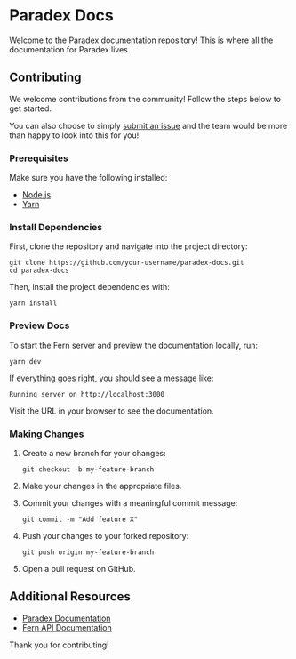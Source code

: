 # Paradex Docs

Welcome to the Paradex documentation repository! 
This is where all the documentation for Paradex lives.

## Contributing

We welcome contributions from the community! Follow the steps below to get started. 

You can also choose to simply [submit an issue](https://github.com/tradeparadex/paradex-docs/issues/new/choose) and the team would be more than happy to look into this for you!

### Prerequisites

Make sure you have the following installed:
- [Node.js](https://nodejs.org/)
- [Yarn](https://yarnpkg.com/)

### Install Dependencies

First, clone the repository and navigate into the project directory:

```shell
git clone https://github.com/your-username/paradex-docs.git
cd paradex-docs
```

Then, install the project dependencies with:

```shell
yarn install
```

### Preview Docs

To start the Fern server and preview the documentation locally, run:

```shell
yarn dev
```

If everything goes right, you should see a message like:

```plain
Running server on http://localhost:3000
```

Visit the URL in your browser to see the documentation.

### Making Changes

1. Create a new branch for your changes:

    ```shell
    git checkout -b my-feature-branch
    ```

2. Make your changes in the appropriate files.

3. Commit your changes with a meaningful commit message:

    ```shell
    git commit -m "Add feature X"
    ```

4. Push your changes to your forked repository:

    ```shell
    git push origin my-feature-branch
    ```

5. Open a pull request on GitHub.


## Additional Resources

- [Paradex Documentation](https://docs.paradex.trade)
- [Fern API Documentation](https://buildwithfern.com/docs)

Thank you for contributing!

